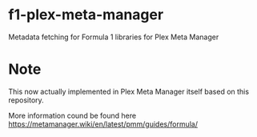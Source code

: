 # f1-plex-meta-manager
Metadata fetching for Formula 1 libraries for Plex Meta Manager

# Note
This now actually implemented in Plex Meta Manager itself based on this repository.

More information cound be found here https://metamanager.wiki/en/latest/pmm/guides/formula/
